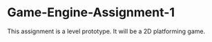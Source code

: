 # Game-Engine-Assignment-1

This assignment is a level prototype. 
It will be a 2D platforming game.
